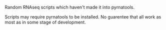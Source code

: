 Random RNAseq scripts which haven't made it into pyrnatools. 

Scripts may require pyrnatools to be installed. No guarentee that all work as most as in some stage of development.


